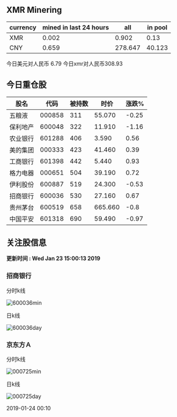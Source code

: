 ## XMR Minering

|currency|mined in last 24 hours|all|in pool|
|---|---|---|---|
|XMR|0.002|0.902|0.13|
|CNY|0.659|278.647|40.123|

今日美元对人民币 6.79	今日xmr对人民币308.93


## 今日重仓股 

|股名|代码|被持数|时价|涨跌%|
|---|---|---|---|---|
|五粮液|000858|311|55.070|-0.25|
|保利地产|600048|322|11.910|-1.16|
|农业银行|601288|406|3.590|0.56|
|美的集团|000333|423|41.460|0.39|
|工商银行|601398|442|5.440|0.93|
|格力电器|000651|504|39.190|0.72|
|伊利股份|600887|519|24.300|-0.53|
|招商银行|600036|530|27.160|0.67|
|贵州茅台|600519|658|665.660|-0.8|
|中国平安|601318|690|59.490|-0.97|

## 关注股信息
**更新时间 : Wed Jan 23 15:00:13 2019**
### 招商银行 
分时k线

![600036min](http://image.sinajs.cn/newchart/min/n/sh600036.gif)

日k线

![600036day](http://image.sinajs.cn/newchart/daily/n/sh600036.gif)

### 京东方Ａ 
分时k线

![000725min](http://image.sinajs.cn/newchart/min/n/sz000725.gif)

日k线

![000725day](http://image.sinajs.cn/newchart/daily/n/sz000725.gif)

2019-01-24 00:10